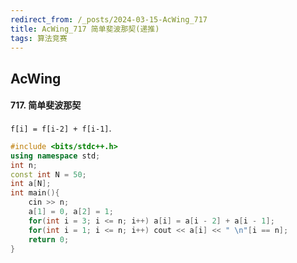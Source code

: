 ```yaml
---
redirect_from: /_posts/2024-03-15-AcWing_717
title: AcWing_717 简单斐波那契(递推)
tags: 算法竞赛
---
```


## AcWing

####  717. 简单斐波那契

`f[i] = f[i-2] + f[i-1]`.

```cpp
#include <bits/stdc++.h>
using namespace std;
int n;
const int N = 50;
int a[N];
int main(){
    cin >> n;
    a[1] = 0, a[2] = 1;
    for(int i = 3; i <= n; i++) a[i] = a[i - 2] + a[i - 1];
    for(int i = 1; i <= n; i++) cout << a[i] << " \n"[i == n];
    return 0;
}
```
